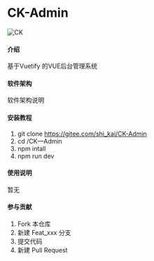 # CK-Admin

![CK](https://img.shields.io/badge/C-K-green "CK")
#### 介绍
基于Vuetify  的VUE后台管理系统

#### 软件架构
软件架构说明


#### 安装教程

1. git clone https://gitee.com/shi_kai/CK-Admin
2. cd /CK—Admin
3. npm intall
4. npm run dev

#### 使用说明

暂无

#### 参与贡献

1. Fork 本仓库
2. 新建 Feat_xxx 分支
3. 提交代码
4. 新建 Pull Request
